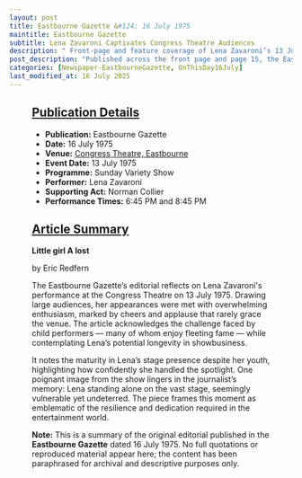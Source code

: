 ```yaml
---
layout: post
title: Eastbourne Gazette &#124; 16 July 1975
maintitle: Eastbourne Gazette
subtitle: Lena Zavaroni Captivates Congress Theatre Audiences
description: " Front-page and feature coverage of Lena Zavaroni’s 13 July 1975 Eastbourne performance, highlighting her debut at Congress Theatre, strong audience turnout, and the editorial reflection on child performers."
post_description: "Published across the front page and page 15, the Eastbourne Gazette captures Lena Zavaroni’s double-show Congress Theatre debut, civic reception, and commentary on her poised presence and early acclaim."
categories: [Newspaper-EastbourneGazette, OnThisDay16July]
last_modified_at: 16 July 2025
---
```


<figure class="fig3">
<div class="CardLayout">
<div class="CardItem">
<h2 id="infobox1" class="infobox">
<a href="#infobox1">Publication Details</a>
</h2>
<div class="CardItem split">
<ul>
<li><strong>Publication:</strong> Eastbourne Gazette</li>
<li><strong>Date:</strong> 16 July 1975</li>
<li><strong>Venue:</strong> <a href="/1975-07-13-the-congress-theatre-eastbourne">Congress Theatre, Eastbourne</a></li>
<li><strong>Event Date:</strong> 13 July 1975</li>
<li><strong>Programme:</strong> Sunday Variety Show</li>
<li><strong>Performer:</strong> Lena Zavaroni</li>
<li><strong>Supporting Act:</strong> Norman Collier</li>
<li><strong>Performance Times:</strong> 6:45 PM and 8:45 PM</li>
</ul>
</div>
</div>
</div>
</figure>

<figure class="fig3">
<div class="CardLayout">
<div class="CardItem">
<h2 id="infobox2" class="infobox">
<a href="#infobox2">Article Summary</a>
</h2>
<div class="CardItem split">
<p><strong>Little girl A lost</strong></p>
<p>by Eric Redfern</p>
<p>The Eastbourne Gazette’s editorial reflects on Lena Zavaroni's performance at the Congress Theatre on 13 July 1975. Drawing large audiences, her appearances were met with overwhelming enthusiasm, marked by cheers and applause that rarely grace the venue. The article acknowledges the challenge faced by child performers — many of whom enjoy fleeting fame — while contemplating Lena’s potential longevity in showbusiness.</p>
<p>It notes the maturity in Lena’s stage presence despite her youth, highlighting how confidently she handled the spotlight. One poignant image from the show lingers in the journalist’s memory: Lena standing alone on the vast stage, seemingly vulnerable yet undeterred. The piece frames this moment as emblematic of the resilience and dedication required in the entertainment world.</p>
<p><strong>Note:</strong> This is a summary of the original editorial published in the <strong>Eastbourne Gazette</strong> dated 16 July 1975. No full quotations or reproduced material appear here; the content has been paraphrased for archival and descriptive purposes only.</p>
</div>
</div>
</div>
</figure>
